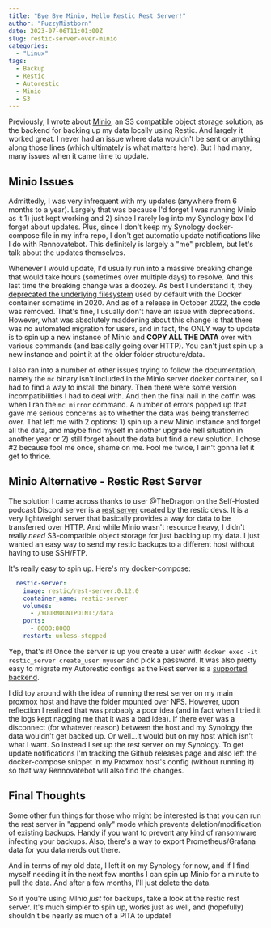 ```yaml
---
title: "Bye Bye Minio, Hello Restic Rest Server!"
author: "FuzzyMistborn"
date: 2023-07-06T11:01:00Z
slug: restic-server-over-minio
categories:
  - "Linux"
tags:
  - Backup
  - Restic
  - Autorestic
  - Minio
  - S3
---
```


Previously, I wrote about [Minio](https://blog.fuzzymistborn.com/backup-restic-minio/), an S3 compatible object storage solution, as the backend for backing up my data locally using Restic.  And largely it worked great.  I never had an issue where data wouldn't be sent or anything along those lines (which ultimately is what matters here).  But I had many, many issues when it came time to update.

## Minio Issues

Admittedly, I was very infrequent with my updates (anywhere from 6 months to a year).  Largely that was because I'd forget I was running Minio as it 1) just kept working and 2) since I rarely log into my Synology box I'd forget about updates.  Plus, since I don't keep my Synology docker-compose file in my infra repo, I don't get automatic update notifications like I do with Rennovatebot.  This definitely is largely a "me" problem, but let's talk about the updates themselves.

Whenever I would update, I'd usually run into  a massive breaking change that would take hours (sometimes over multiple days) to resolve.  And this last time the breaking change was a doozey.  As best I understand it, they [deprecated the underlying filesystem](https://min.io/docs/minio/container/operations/install-deploy-manage/migrate-fs-gateway.html) used by default with the Docker container sometime in 2020.  And as of a release in October 2022, the code was removed.  That's fine, I usually don't have an issue with deprecations.  However, what was absolutely maddening about this change is that there was no automated migration for users, and in fact, the ONLY way to update is to spin up a new instance of Minio and **COPY ALL THE DATA** over with various commands (and basically going over HTTP).  You can't just spin up a new instance and point it at the older folder structure/data.

I also ran into a number of other issues trying to follow the documentation, namely the `mc` binary isn't included in the Minio server docker container, so I had to find a way to install the binary.  Then there were some version incompatibilities I had to deal with.  And then the final nail in the coffin was when I ran the `mc mirror` command.  A number of errors popped up that gave me serious concerns as to whether the data was being transferred over.  That left me with 2 options: 1) spin up a new Minio instance and forget all the data, and maybe find myself in another upgrade hell situation in another year or 2) still forget about the data but find a new solution.  I chose #2 because fool me once, shame on me.  Fool me twice, I ain't gonna let it get to thrice.

## Minio Alternative - Restic Rest Server

The solution I came across thanks to user @TheDragon on the Self-Hosted podcast Discord server is a [rest server](https://github.com/restic/rest-server) created by the restic devs.  It is a very lightweight server that basically provides a way for data to be transferred over HTTP.  And while Minio wasn't resource heavy, I didn't really *need* S3-compatible object storage for just backing up my data.  I just wanted an easy way to send my restic backups to a different host without having to use SSH/FTP.

It's really easy to spin up.  Here's my docker-compose:

```yaml
  restic-server:
    image: restic/rest-server:0.12.0
    container_name: restic-server
    volumes:
      - /YOURMOUNTPOINT:/data
    ports:
      - 8000:8000
    restart: unless-stopped
```

Yep, that's it!  Once the server is up you create a user with `docker exec -it restic_server create_user myuser` and pick a password.  It was also pretty easy to migrate my Autorestic configs as the Rest server is a [supported backend](https://autorestic.vercel.app/backend/available#rest-server).

I did toy around with the idea of running the rest server on my main proxmox host and have the folder mounted over NFS.  However, upon reflection I realized that was probably a poor idea (and in fact when I tried it the logs kept nagging me that it was a bad idea).  If there ever was a disconnect (for whatever reason) between the host and my Synology the data wouldn't get backed up.  Or well...it would but on my host which isn't what I want.  So instead I set up the rest server on my Synology.  To get update notifications I'm tracking the Github releases page and also left the docker-compose snippet in my Proxmox host's config (without running it) so that way Rennovatebot will also find the changes.

## Final Thoughts

Some other fun things for those who might be interested is that you can run the rest server in "append only" mode which prevents deletion/modification of existing backups.  Handy if you want to prevent any kind of ransomware infecting your backups.  Also, there's a way to export Prometheus/Grafana data for you data nerds out there.

And in terms of my old data, I left it on my Synology for now, and if I find myself needing it in the next few months I can spin up Minio for a minute to pull the data.  And after a few months, I'll just delete the data.

So if you're using MInio *just* for backups, take a look at the restic rest server.  It's much simpler to spin up, works just as well, and (hopefully) shouldn't be nearly as much of a PITA to update!
